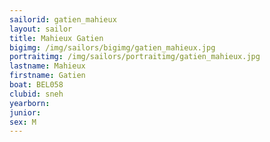 ```yaml
---
sailorid: gatien_mahieux
layout: sailor
title: Mahieux Gatien
bigimg: /img/sailors/bigimg/gatien_mahieux.jpg
portraitimg: /img/sailors/portraitimg/gatien_mahieux.jpg
lastname: Mahieux
firstname: Gatien
boat: BEL058
clubid: sneh
yearborn: 
junior: 
sex: M
---
```

